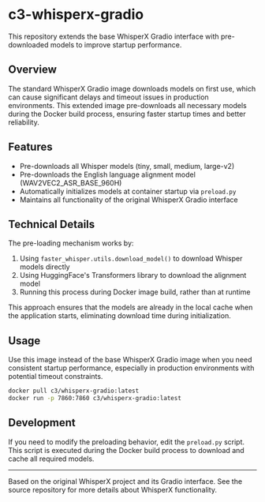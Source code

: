 # c3-whisperx-gradio

This repository extends the base WhisperX Gradio interface with pre-downloaded models to improve startup performance.

## Overview

The standard WhisperX Gradio image downloads models on first use, which can cause significant delays and timeout issues in production environments. This extended image pre-downloads all necessary models during the Docker build process, ensuring faster startup times and better reliability.

## Features

- Pre-downloads all Whisper models (tiny, small, medium, large-v2) 
- Pre-downloads the English language alignment model (WAV2VEC2_ASR_BASE_960H)
- Automatically initializes models at container startup via `preload.py`
- Maintains all functionality of the original WhisperX Gradio interface

## Technical Details

The pre-loading mechanism works by:

1. Using `faster_whisper.utils.download_model()` to download Whisper models directly
2. Using HuggingFace's Transformers library to download the alignment model
3. Running this process during Docker image build, rather than at runtime

This approach ensures that the models are already in the local cache when the application starts, eliminating download time during initialization.

## Usage

Use this image instead of the base WhisperX Gradio image when you need consistent startup performance, especially in production environments with potential timeout constraints.

```bash
docker pull c3/whisperx-gradio:latest
docker run -p 7860:7860 c3/whisperx-gradio:latest
```

## Development

If you need to modify the preloading behavior, edit the `preload.py` script. This script is executed during the Docker build process to download and cache all required models.

---

Based on the original WhisperX project and its Gradio interface. See the source repository for more details about WhisperX functionality.